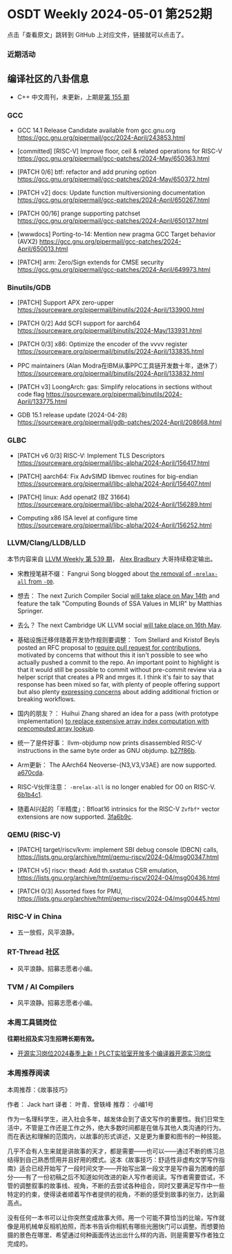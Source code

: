 # OSDT Weekly 2024-05-01 第252期

点击「查看原文」跳转到 GitHub 上对应文件，链接就可以点击了。

### 近期活动

## 编译社区的八卦信息

- C++ 中文周刊，未更新，上期是[第 155 期](https://mp.weixin.qq.com/s/bV_uinx0xxmzZ1g2SsmgCg)

### GCC

- GCC 14.1 Release Candidate available from gcc.gnu.org
  https://gcc.gnu.org/pipermail/gcc/2024-April/243853.html

- [committed] [RISC-V] Improve floor, ceil & related operations for RISC-V
  https://gcc.gnu.org/pipermail/gcc-patches/2024-May/650363.html

- [PATCH 0/6] btf: refactor and add pruning option
  https://gcc.gnu.org/pipermail/gcc-patches/2024-May/650372.html

- [PATCH v2] docs: Update function multiversioning documentation
  https://gcc.gnu.org/pipermail/gcc-patches/2024-April/650267.html

- [PATCH 00/16] prange supporting patchset
  https://gcc.gnu.org/pipermail/gcc-patches/2024-April/650137.html

- [wwwdocs] Porting-to-14: Mention new pragma GCC Target behavior (AVX2)
  https://gcc.gnu.org/pipermail/gcc-patches/2024-April/650013.html

- [PATCH] arm: Zero/Sign extends for CMSE security
  https://gcc.gnu.org/pipermail/gcc-patches/2024-April/649973.html

### Binutils/GDB

- [PATCH] Support APX zero-upper
  https://sourceware.org/pipermail/binutils/2024-April/133900.html

- [PATCH 0/2] Add SCFI support for aarch64
  https://sourceware.org/pipermail/binutils/2024-May/133931.html

- [PATCH 0/3] x86: Optimize the encoder of the vvvv register
  https://sourceware.org/pipermail/binutils/2024-April/133835.html

- PPC maintainers (Alan Modra在IBM从事PPC工具链开发数十年，退休了）
  https://sourceware.org/pipermail/binutils/2024-April/133832.html

- [PATCH v3] LoongArch: gas: Simplify relocations in sections without code flag
  https://sourceware.org/pipermail/binutils/2024-April/133775.html

- GDB 15.1 release update (2024-04-28)
  https://sourceware.org/pipermail/gdb-patches/2024-April/208668.html

### GLBC

- [PATCH v6 0/3] RISC-V: Implement TLS Descriptors
  https://sourceware.org/pipermail/libc-alpha/2024-April/156417.html

- [PATCH] aarch64: Fix AdvSIMD libmvec routines for big-endian
  https://sourceware.org/pipermail/libc-alpha/2024-April/156407.html

- [PATCH] linux: Add openat2 (BZ 31664)
  https://sourceware.org/pipermail/libc-alpha/2024-April/156289.html

- Computing x86 ISA level at configure time
  https://sourceware.org/pipermail/libc-alpha/2024-April/156252.html

### LLVM/Clang/LLDB/LLD

本节内容来自 [LLVM Weekly 第 539 期](http://llvmweekly.org/issue/539)，
[Alex Bradbury](https://www.linkedin.com/in/alex-bradbury/) 大哥持续稳定输出。

* 宋教授笔耕不缀： Fangrui Song blogged about [the removal of `-mrelax-all` from `-O0`](https://maskray.me/blog/2024-04-27-clang-o0-output-branch-displacement-and-size-increase).

* 想去： The next Zurich Compiler Social [will take place on May 14th](https://discourse.llvm.org/t/zurich-compiler-social-may-14th-computing-bounds-of-ssa-values-in-mlir/78538) and feature the talk "Computing Bounds of SSA Values in MLIR" by Matthias Springer.

* 去么？ The next Cambridge UK LLVM social [will take place on 16th May](https://discourse.llvm.org/t/cambridge-uk-llvm-pub-social/78628).


* 基础设施迁移伴随着开发协作规则要调整： Tom Stellard and Kristof Beyls posted an RFC proposal to [require pull request for contributions](https://discourse.llvm.org/t/rfc-requiring-pull-requests-for-contributions/78609), motivated by concerns that without this it isn't possible to see who actually pushed a commit to the repo.  An important point to highlight is that it would still be possible to commit without pre-commit review via a helper script that creates a PR and mrges it. I think it's fair to say that response has been mixed so far, with plenty of people offering support but also plenty [expressing concerns](https://discourse.llvm.org/t/rfc-requiring-pull-requests-for-contributions/78609/25) about adding additional friction or breaking workflows.

* 国内的朋友？： Huihui Zhang shared an idea for a pass (with prototype implementation) [to replace expensive array index computation with precomputed array lookup](https://discourse.llvm.org/t/idea-introduce-precomputeloopexpressionspass-to-replace-expensive-array-index-computation-with-precomputed-array-lookup/78620).


* 统一了是件好事： llvm-objdump now prints disassembled RISC-V instructions in the same byte order as GNU objdump.
  [b27f86b](https://github.com/llvm/llvm-project/commit/b27f86b40b20).

* Arm更新： The AArch64 Neoverse-{N3,V3,V3AE} are now supported.
  [a670cda](https://github.com/llvm/llvm-project/commit/a670cdadca54).

* RISC-V伙伴注意： `-mrelax-all` is no longer enabled for O0 on RISC-V.
  [6b1b4c1](https://github.com/llvm/llvm-project/commit/6b1b4c1c54d4).

* 随着AI兴起的「半精度」：Bfloat16 intrinsics for the RISC-V `Zvfbf*` vector extensions are now supported.
  [3fa6b9c](https://github.com/llvm/llvm-project/commit/3fa6b9c69e27).

### QEMU (RISC-V)

- [PATCH] target/riscv/kvm: implement SBI debug console (DBCN) calls,
  https://lists.gnu.org/archive/html/qemu-riscv/2024-04/msg00347.html

- [PATCH v5] riscv: thead: Add th.sxstatus CSR emulation,
  https://lists.gnu.org/archive/html/qemu-riscv/2024-04/msg00436.html

- [PATCH 0/3] Assorted fixes for PMU,
  https://lists.gnu.org/archive/html/qemu-riscv/2024-04/msg00445.html

### RISC-V in China

- 五一放假，风平浪静。

### RT-Thread 社区

- 风平浪静。招募志愿者小编。

### TVM / AI Compilers

- 风平浪静。招募志愿者小编。

### 本周工具链岗位

**往期社招及实习生招聘长期有效。**

- [开源实习岗位2024春季上新！PLCT实验室开放多个编译器开源实习岗位](https://mp.weixin.qq.com/s/D-l7hE2S-21NCAZsVqPzMA)

### 本周推荐阅读

本周推荐：《故事技巧》

作者： Jack hart
译者： 叶青、曾轶峰
推荐： 小编1号

作为一名理科学生，进入社会多年，越发体会到了语文写作的重要性。我们日常生活中，不管是工作还是工作之外，绝大多数时间都是在做与其他人类沟通的行为。而在表达和理解的范围内，以故事的形式讲述，又是更为重要和图书的一种技能。

几乎不会有人生来就是讲故事的天才，都是需要——也可以——通过不断的练习总结得到自己熟悉惯用并且好用的模式。这本《故事技巧：舒适性非虚构文学写作指南》适合已经开始写了一段时间文字——开始写出第一段文字是写作最为困难的部分——有了一份初稿之后不知道如何改进的新人写作者阅读。写作者需要尝试，不管的调整叙事的故事线、视角，不断的去尝试各种组合，同时又要满足写作中一些特定的约束，使得读者顺着写作者提供的视角，不断的感受到故事的张力，达到最高点。

没有任何一本书可以让你突然变成故事大师。用一个可能不算恰当的比喻，写作就像是用机械单反相机拍照，而本书告诉你相机有哪些光圈快门可以调整。而想要拍摄的景色在哪里、希望通过何种画面传达出出什么样的内涵，则是需要写作者独立完成的。


